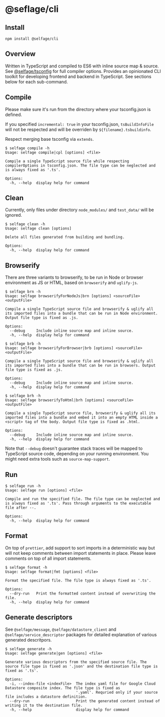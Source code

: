 # @seflage/cli

## Install

`npm install @selfage/cli`

## Overview

Written in TypeScript and compiled to ES6 with inline source map & source. See [@selfage/tsconfig](https://www.npmjs.com/package/@selfage/tsconfig) for full compiler options. Provides an opinionated CLI toolkit for developing frontend and backend in TypeScript. See sections below for each sub-command.

## Compile

Please make sure it's run from the directory where your tsconfig.json is defined.

If you specified `incremental: true` in your tsconfig.json, `tsBuildInfoFile` will not be respected and will be overriden by `${filename}.tsbuildinfo`.

Respect merging base tsconfig via `extends`.

```
$ selfage compile -h
Usage: selfage compile|cpl [options] <file>

Compile a single TypeScript source file while respecting compilerOptions in tsconfig.json. The file type can be neglected and is always fixed as '.ts'.

Options:
  -h, --help  display help for command
```

## Clean

Currently, only files under directory `node_modules/` and `test_data/` will be ignored.

```
$ selfage clean -h
Usage: selfage clean [options]

Delete all files generated from building and bundling.

Options:
  -h, --help  display help for command
```

## Browserify

There are three variants to browserify, to be run in Node or browser environment as JS or HTML, based on `browserify` and `uglify-js`.

```
$ selfage brn -h
Usage: selfage browserifyForNodeJs|brn [options] <sourceFile> <outputFile>

Compile a single TypeScript source file and browserify & uglify all its imported files into a bundle that can be run in Node environment. Output file type is fixed as .js.

Options:
  --debug     Include inline source map and inline source.
  -h, --help  display help for command
```

```
$ selfage brb -h
Usage: selfage browserifyForBrowser|brb [options] <sourceFile> <outputFile>

Compile a single TypeScript source file and browserify & uglify all its imported files into a bundle that can be run in browsers. Output file type is fixed as .js.

Options:
  --debug     Include inline source map and inline source.
  -h, --help  display help for command
```

```
$ selfage brh -h
Usage: selfage browserifyToHtml|brh [options] <sourceFile> <outputFile>

Compile a single TypeScript source file, browserify & uglify all its imported files into a bundle and embed it into an empty HTML inside a <script> tag of the body. Output file type is fixed as .html.

Options:
  --debug     Include inline source map and inline source.
  -h, --help  display help for command
```

Note that `--debug` doesn't guarantee stack traces will be mapped to TypeScript source code, depending on your running environment. You might need extra tools such as `source-map-support`.

## Run

```
$ selfage run -h
Usage: selfage run [options] <file>

Compile and run the specified file. The file type can be neglected and is always fixed as '.ts'. Pass through arguments to the executable file after --.

Options:
  -h, --help  display help for command
```

## Format

On top of `prettier`, add support to sort imports in a deterministic way but will not keep comments between import statements in place. Please leave comments on top of all import statements.

```
$ selfage format -h
Usage: selfage format|fmt [options] <file>

Format the specified file. The file type is always fixed as '.ts'.

Options:
  --dry-run   Print the formatted content instead of overwriting the file.
  -h, --help  display help for command
```

## Generate descriptors

See `@selfage/message`, `@selfage/datastore_client` and `@selfage/service_descriptor` packages for detailed explanation of various generated descritpors.

```
$ selfage generate -h
Usage: selfage generate|gen [options] <file>

Generate various descriptors from the specified source file. The source file type is fixed as '.json' and the destination file type is fixed as '.ts'.

Options:
  -i, --index-file <indexFile>  The index yaml file for Google Cloud Datastore composite index. The file type is fixed as
                                '.yaml'. Requried only if your source file includes a datastore definition.
  --dry-run                     Print the generated content instead of writing it to the destination file.
  -h, --help                    display help for command
```
